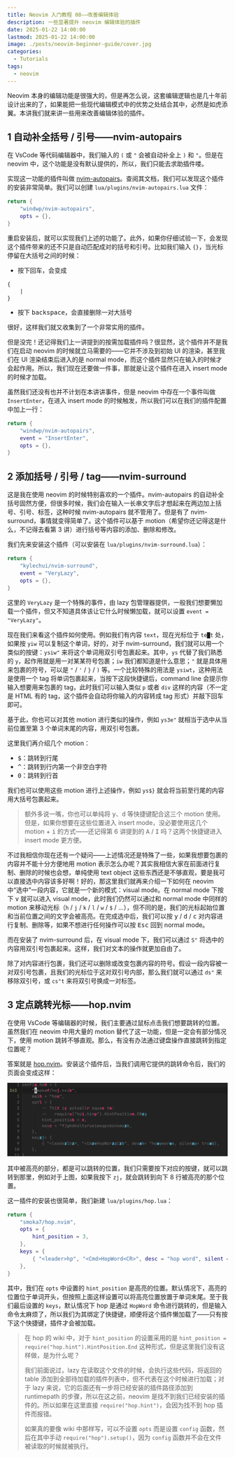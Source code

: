 ```yaml
---
title: Neovim 入门教程 08——改善编辑体验
description: 一些显著提升 neovim 编辑体验的插件
date: 2025-01-22 14:00:00
lastmod: 2025-01-22 14:00:00
image: ./posts/neovim-beginner-guide/cover.jpg
categories:
  - Tutorials
tags:
  - neovim
---
```


Neovim 本身的编辑功能是很强大的，但是再怎么说，这套编辑逻辑也是几十年前设计出来的了，如果能把一些现代编辑模式中的优势之处结合其中，必然是如虎添翼。本讲我们就来讲一些用来改善编辑体验的插件。

## 1 自动补全括号 / 引号——nvim-autopairs

在 VsCode 等代码编辑器中，我们输入的 `(` 或 `"` 会被自动补全上 `)` 和 `"`。但是在 neovim 中，这个功能是没有默认提供的，所以，我们只能去求助插件喽。

实现这一功能的插件叫做 [nvim-autopairs](https://github.com/windwp/nvim-autopairs)。查阅其文档，我们可以发现这个插件的安装非常简单。我们可以创建 `lua/plugins/nvim-autopairs.lua` 文件：

```lua
return {
    "windwp/nvim-autopairs",
    opts = {},
}
```

重启安装后，就可以实现我们上述的功能了。此外，如果你仔细试验一下，会发现这个插件带来的还不只是自动匹配成对的括号和引号。比如我们输入 `{}`，当光标停留在大括号之间的时候：

- 按下回车，会变成
```
{
    |
}
```
- 按下 <kbd>backspace</kbd>，会直接删除一对大括号

很好，这样我们就又收集到了一个非常实用的插件。

但是没完！还记得我们上一讲提到的按需加载插件吗？很显然，这个插件并不是我们在启动 neovim 的时候就立马需要的——它并不涉及到初始 UI 的渲染，甚至我们在 UI 渲染结束后进入的是 normal mode，而这个插件显然只在输入的时候才会起作用。所以，我们现在还要做一件事，那就是让这个插件在进入 insert mode 的时候才加载。

虽然我们还没有也并不计划在本讲讲事件，但是 neovim 中存在一个事件叫做 `InsertEnter`，在进入 insert mode 的时候触发，所以我们可以在我们的插件配置中加上一行：

```lua
return {
    "windwp/nvim-autopairs",
    event = "InsertEnter",
    opts = {},
}
```

## 2 添加括号 / 引号 / tag——nvim-surround

这是我在使用 neovim 的时候特别喜欢的一个插件。nvim-autopairs 的自动补全括号固然方便，但很多时候，我们会在输入一长串文字后才想起来在两边加上括号、引号、标签，这种时候 nvim-autopairs 就不管用了。但是有了 nvim-surround，事情就变得简单了。这个插件可以基于 motion（希望你还记得这是什么，不记得去看第 3 讲）进行括号等内容的添加、删除和修改。

我们先来安装这个插件（可以安装在 `lua/plugins/nvim-surround.lua`）：

```lua
return {
    "kylechui/nvim-surround",
    event = "VeryLazy",
    opts = {},
}
```

这里的 `VeryLazy` 是一个特殊的事件，由 lazy 包管理器提供，一般我们想要懒加载一个插件，但又不知道具体该让它什么时候懒加载，就可以设置 `event = "VeryLazy"`。

现在我们来看这个插件如何使用。例如我们有内容 `text`，现在光标位于 `te█t` 处，如果按 `yiw` 可以复制这个单词，好的，对于 nvim-surround，我们就可以用一个类似的按键：`ysiw"` 来将这个单词用双引号包裹起来。其中，`ys` 代替了我们熟悉的 `y`，起作用就是用一对某某符号包裹；`iw` 我们都知道是什么意思；`"` 就是具体用来包裹的符号，可以是 `"` / `'` / `}` / `)` 等。一个比较特殊的用法是 `ysiwt`，这种用法是使用一个 tag 将单词包裹起来，当按下这段快捷键后，command line 会提示你输入想要用来包裹的 tag，此时我们可以输入类似 `p` 或者 `div` 这样的内容（不一定是 HTML 有的 tag，这个插件会自动将你输入的内容转成 tag 形式）并敲下回车即可。

基于此，你也可以对其他 motion 进行类似的操作，例如 `ys3e"` 就相当于选中从当前位置至第 3 个单词末尾的内容，用双引号包裹。

这里我们再介绍几个 motion：

- <kbd>$</kbd>：跳转到行尾
- <kbd>^</kbd>：跳转到行内第一个非空白字符
- <kbd>0</kbd>：跳转到行首

我们也可以使用这些 motion 进行上述操作，例如 `ys$}` 就会将当前至行尾的内容用大括号包裹起来。

> 额外多说一嘴，你也可以单纯将 <kbd>y</kbd>、<kbd>d</kbd> 等快捷键配合这三个 motion 使用。但是，如果你想要在这些位置进入 insert mode，没必要使用这几个 motion + <kbd>i</kbd> 的方式——还记得第 6 讲提到的 <kbd>A</kbd> / <kbd>I</kbd> 吗？这两个快捷键进入 insert mode 更方便。

不过我相信你现在还有一个疑问——上述情况还是特殊了一些，如果我想要包裹的内容并不能十分方便地用 motion 表示怎么办呢？其实我相信大家在前面进行复制、删除的时候也会想，单纯使用 text object 这些东西还是不够直观，要是我可以直接选中内容该多好啊！好的，那这里我们就再来介绍一下如何在 neovim 中“选中”一段内容，它就是一个新的模式：visual mode。在 normal mode 下按下 <kbd>v</kbd> 就可以进入 visual mode，此时我们仍然可以通过和 normal mode 中同样的 motion 来移动光标（`h` / `j` / `k` / `l` / `w` / `$` / ...），但不同的是，我们的光标起始位置和当前位置之间的文字会被高亮。在完成选中后，我们可以按 <kbd>y</kbd> / <kbd>d</kbd> / <kbd>c</kbd> 对内容进行复制、删除等，如果不想进行任何操作可以按 <kbd>Esc</kbd> 回到 normal mode。

而在安装了 nvim-surround 后，在 visual mode 下，我们可以通过 `S"` 将选中的内容用双引号包裹起来。这样，我们对文本的操作就更加自由了。

除了对内容进行包裹，我们还可以删除或改变包裹内容的符号。假设一段内容被一对双引号包裹，且我们的光标位于这对双引号内部，那么我们就可以通过 `ds"` 来移除双引号，或 `cs"t` 来将双引号换成一对标签。

## 3 定点跳转光标——hop.nvim

在使用 VsCode 等编辑器的时候，我们主要通过鼠标点击我们想要跳转的位置。虽然我们在 neovim 中用大量的 motion 替代了这一功能，但是一定会有部分情况下，使用 motion 跳转不够直观。那么，有没有办法通过键盘操作直接跳转到指定位置呢？

答案就是 [hop.nvim](https://github.com/smoka7/hop.nvim)。安装这个插件后，当我们调用它提供的跳转命令后，我们的页面会变成这样：

![](hop.jpg)

其中被高亮的部分，都是可以跳转的位置，我们只需要按下对应的按键，就可以跳转到那里，例如对于上图，如果我按下 `zj`，就会跳转到向下 8 行被高亮的那个位置。

这一插件的安装也很简单，我们新建 `lua/plugins/hop.lua`：

```lua
return {
    "smoka7/hop.nvim",
    opts = {
        hint_position = 3,
    },
    keys = {
        { "<leader>hp", "<Cmd>HopWord<CR>", desc = "hop word", silent = true },
    },
}
```

其中，我们在 `opts` 中设置的 `hint_position` 是高亮的位置。默认情况下，高亮的位置位于单词开头，但按照上面这样设置可以将高亮位置放置于单词末尾。至于我们最后设置的 `keys`，默认情况下 hop 是通过 `HopWord` 命令进行跳转的，但是输入命令太麻烦了，所以我们为其绑定了快捷键，顺便将这个插件懒加载了——只有按下这个快捷键，插件才会被加载。

> 在 hop 的 wiki 中，对于 `hint_position` 的设置采用的是 `hint_position = require("hop.hint").HintPosition.End` 这种形式，但是这里我们没有这样做，是为什么呢？
>
> 我们前面说过，lazy 在读取这个文件的时候，会执行这些代码，将返回的 table 添加到全部待加载的插件列表中，但不代表在这个时候进行加载；对于 lazy 来说，它的后面还有一步将已经安装的插件路径添加到 runtimepath 的步骤，所以在这之前，neovim 是找不到我们已经安装的插件的。所以如果在这里直接 `require("hop.hint")`，会因为找不到 hop 插件而报错。
>
> 如果真的要像 wiki 中那样写，可以不设置 `opts` 而是设置 `config` 函数，然后在其中手动 `require("hop").setup()`，因为 `config` 函数并不会在文件被读取的时候就被执行。
